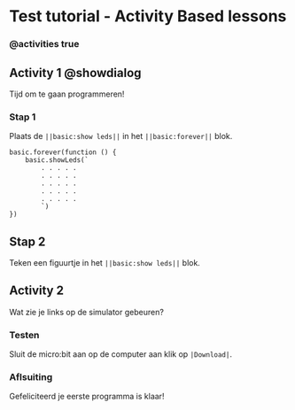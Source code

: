 # Test tutorial - Activity Based lessons
### @activities true

## Activity 1 @showdialog
Tijd om te gaan programmeren!

### Stap 1
Plaats de ``||basic:show leds||`` in het ``||basic:forever||`` blok.

```blocks
basic.forever(function () {
    basic.showLeds(`
        . . . . .
        . . . . .
        . . . . .
        . . . . .
        . . . . .
        `)
})
```
## Stap 2
Teken een figuurtje in het ``||basic:show leds||`` blok.

## Activity 2
Wat zie je links op de simulator gebeuren?

### Testen
Sluit de micro:bit aan op de computer aan klik op ``|Download|``.

### Aflsuiting
Gefeliciteerd je eerste programma is klaar!